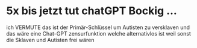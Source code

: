 # 5x bis jetzt tut chatGPT Bockig ...


ich VERMUTE das ist der Primär-Schlüssel um Autisten zu versklaven und das wäre eine Chat-GPT zensurfunktion welche alternativlos ist weil sonst die Sklaven und Autisten frei wären


